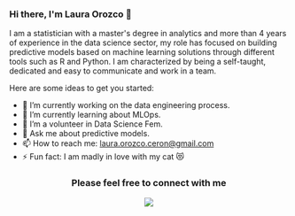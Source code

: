 ### Hi there, I'm Laura Orozco 👋

I am a statistician with a master's degree in analytics and more than 4 years of experience in the data science sector, my role has focused on building predictive models based on machine learning solutions through different tools such as R and Python. I am characterized by being a self-taught, dedicated and easy to communicate and work in a team.

Here are some ideas to get you started:

- 🔭 I’m currently working on the data engineering process.
- 🌱 I’m currently learning about MLOps.
- 👯 I’m a volunteer in Data Science Fem.
- 💬 Ask me about predictive models.
- 📫 How to reach me: laura.orozco.ceron@gmail.com
- ⚡ Fun fact: I am madly in love with my cat 😻


<h3 align="center">Please feel free to connect with me</h3>
<p align="center">
  <a href= "https://www.linkedin.com/in/laura-orozco-32304bbb/"><img src="https://img.icons8.com/dusk/48/000000/linkedin.png"/></a>
</p>

